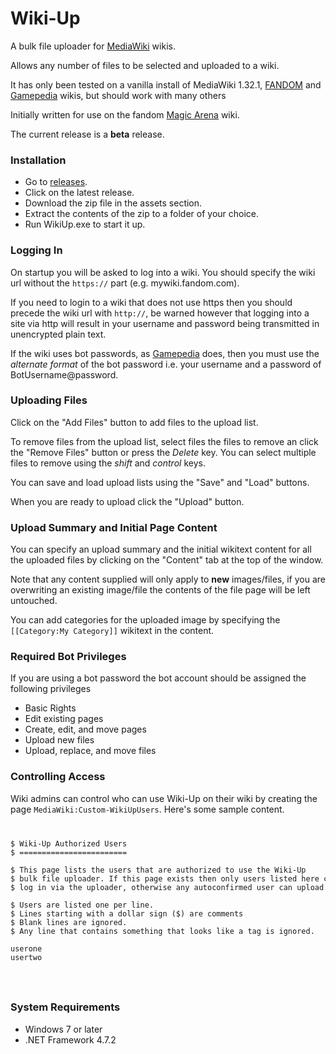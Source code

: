 # Wiki-Up

A bulk file uploader for [MediaWiki](https://www.mediawiki.org/wiki/MediaWiki) wikis.

Allows any number of files to be selected and uploaded to a wiki.

It has only been tested on a vanilla install of MediaWiki 1.32.1, [FANDOM](https://www.fandom.com/)
and [Gamepedia](https://www.gamepedia.com/) wikis, but should work with many others

Initially written for use on the fandom [Magic Arena](https://magicarena.fandom.com) wiki.

The current release is a **beta** release.

### Installation

* Go to [releases](https://github.com/Aspallar/Wiki-Up/releases).
* Click on the latest release. 
* Download the zip file in the assets section.
* Extract the contents of the zip to a folder of your choice.
* Run WikiUp.exe to start it up.

### Logging In

On startup you will be asked to log into a wiki. You should specify the wiki url without 
the <code>https://</code> part (e.g. mywiki.fandom.com).

If you need to login to a wiki that does not use https then
you should precede the wiki url with <code>http://</code>, be warned however that logging into a site via
http will result in your username and password being transmitted in unencrypted plain text.

If the wiki uses bot passwords, as [Gamepedia](https://help.gamepedia.com/Logging_in_to_third-party_tools) does,
then you must use the *alternate format* of the bot password i.e. your username and a password of BotUsername@password.

### Uploading Files

Click on the "Add Files" button to add files to the upload list.

To remove files from the upload list, select files the files to remove an click the "Remove Files"
button or press the *Delete* key. You can select multiple files to remove using the *shift* and *control*
keys.

You can save and load upload lists using the "Save" and "Load" buttons.

When you are ready to upload click the "Upload" button.

### Upload Summary and Initial Page Content

You can specify an upload summary and the initial wikitext content for all the uploaded
files by clicking on the "Content" tab at the top of the window.

Note that any content supplied will only apply to **new** images/files, if you are overwriting
an existing image/file the contents of the file page will be left untouched.

You can add categories for the uploaded image by specifying the <code>[[Category:My Category]]</code> wikitext
in the content.

### Required Bot Privileges

If you are using a bot password the bot account should be assigned the following privileges
* Basic Rights
* Edit existing pages
* Create, edit, and move pages
* Upload new files
* Upload, replace, and move files

### Controlling Access

Wiki admins can control who can use Wiki-Up on their wiki by creating the page
<code>MediaWiki:Custom-WikiUpUsers</code>. Here's some sample content.
<code>
<pre>
$ Wiki-Up Authorized Users
$ ========================

$ This page lists the users that are authorized to use the Wiki-Up
$ bulk file uploader. If this page exists then only users listed here can
$ log in via the uploader, otherwise any autoconfirmed user can upload.

$ Users are listed one per line.
$ Lines starting with a dollar sign ($) are comments
$ Blank lines are ignored.
$ Any line that contains something that looks like a tag is ignored.

userone
usertwo
</pre>
</code>

### System Requirements

* Windows 7 or later
* .NET Framework 4.7.2



